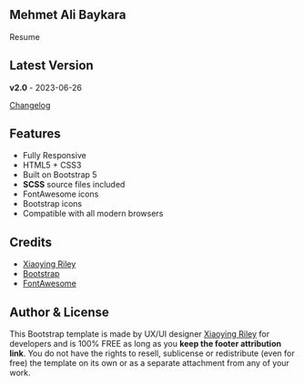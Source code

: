 ## Mehmet Ali Baykara

Resume

## Latest Version

**v2.0** - 2023-06-26

[Changelog](https://themes.3rdwavemedia.com/bootstrap-templates/resume/risen-free-bootstrap-5-dark-mode-resume-cv-template-for-developers/?target=changelog)

## Features

- Fully Responsive
- HTML5 + CSS3
- Built on Bootstrap 5
- **SCSS** source files included
- FontAwesome icons
- Bootstrap icons
- Compatible with all modern browsers

## Credits

- [Xiaoying Riley](https://twitter.com/3rdwave_themes)
- [Bootstrap](http://getbootstrap.com/)
- [FontAwesome](http://fortawesome.github.io/Font-Awesome/)

## Author & License

This Bootstrap template is made by UX/UI designer [Xiaoying Riley](https://twitter.com/3rdwave_themes) for developers and is 100% FREE as long as you **keep the footer attribution link**. You do not have the rights to resell, sublicense or redistribute (even for free) the template on its own or as a separate attachment from any of your work.
